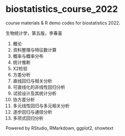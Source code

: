 # biostatistics_course_2022

course materials & R demo codes for biostatistics 2022. 

生物统计学，第五版，李春喜

  1. 概论
  2. 资料整理与特征数计算
  3. 概率与概率分布
  4. 统计推断
  5. X2检验
  6. 方差分析
  7. 直线回归与相关分析
  8. 可直线化的非线性回归分析
  9. 试验设计及其统计分析
  10. 协方差分析
  11. 多元线性回归与多元相关分析
  12. 逐步回归与通径分析
  13. 多项式回归分析
  
Powered by RStudio, RMarkdown, ggplot2, showtext
